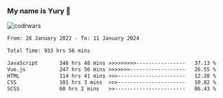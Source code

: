 ### My name is Yury 👋 
![codrwars](https://www.codewars.com/users/litury/badges/micro) 


<!--START_SECTION:waka-->

```txt
From: 28 January 2022 - To: 11 January 2024

Total Time: 933 hrs 56 mins

JavaScript       346 hrs 48 mins >>>>>>>>>----------------   37.13 %
Vue.js           247 hrs 56 mins >>>>>>>------------------   26.55 %
HTML             114 hrs 41 mins >>>----------------------   12.28 %
CSS              101 hrs 3 mins  >>>----------------------   10.82 %
SCSS             60 hrs 2 mins   >>-----------------------   06.43 %
```

<!--END_SECTION:waka-->

